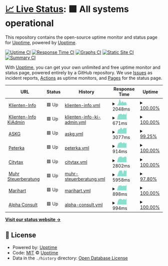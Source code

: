 # [📈 Live Status](https://demo.upptime.js.org): <!--live status--> **🟩 All systems operational**

This repository contains the open-source uptime monitor and status page for [Upptime](https://upptime.js.org), powered by [Upptime](https://github.com/upptime/upptime).

[![Uptime CI](https://github.com/ryylmzki/upptime/workflows/Uptime%20CI/badge.svg)](https://github.com/ryylmzki/upptime/actions?query=workflow%3A%22Uptime+CI%22)
[![Response Time CI](https://github.com/ryylmzki/upptime/workflows/Response%20Time%20CI/badge.svg)](https://github.com/ryylmzki/upptime/actions?query=workflow%3A%22Response+Time+CI%22)
[![Graphs CI](https://github.com/ryylmzki/upptime/workflows/Graphs%20CI/badge.svg)](https://github.com/ryylmzki/upptime/actions?query=workflow%3A%22Graphs+CI%22)
[![Static Site CI](https://github.com/ryylmzki/upptime/workflows/Static%20Site%20CI/badge.svg)](https://github.com/ryylmzki/upptime/actions?query=workflow%3A%22Static+Site+CI%22)
[![Summary CI](https://github.com/ryylmzki/upptime/workflows/Summary%20CI/badge.svg)](https://github.com/ryylmzki/upptime/actions?query=workflow%3A%22Summary+CI%22)

With [Upptime](https://upptime.js.org), you can get your own unlimited and free uptime monitor and status page, powered entirely by a GitHub repository. We use [Issues](https://github.com/upptime/upptime/issues) as incident reports, [Actions](https://github.com/ryylmzki/upptime/actions) as uptime monitors, and [Pages](https://demo.upptime.js.org) for the status page.

<!--start: status pages-->
<!-- This summary is generated by Upptime (https://github.com/upptime/upptime) -->
<!-- Do not edit this manually, your changes will be overwritten -->
<!-- prettier-ignore -->
| URL | Status | History | Response Time | Uptime |
| --- | ------ | ------- | ------------- | ------ |
| <img alt="" src="https://icons.duckduckgo.com/ip3/www.klienten-info.at.ico" height="13"> [Klienten-Info](https://www.klienten-info.at) | 🟩 Up | [klienten-info.yml](https://github.com/ryylmzki/upptime/commits/HEAD/history/klienten-info.yml) | <details><summary><img alt="Response time graph" src="./graphs/klienten-info/response-time-week.png" height="20"> 2048ms</summary><br><a href="https://ryylmzki.github.io/upptime/history/klienten-info"><img alt="Response time 3202" src="https://img.shields.io/endpoint?url=https%3A%2F%2Fraw.githubusercontent.com%2Fryylmzki%2Fupptime%2FHEAD%2Fapi%2Fklienten-info%2Fresponse-time.json"></a><br><a href="https://ryylmzki.github.io/upptime/history/klienten-info"><img alt="24-hour response time 1431" src="https://img.shields.io/endpoint?url=https%3A%2F%2Fraw.githubusercontent.com%2Fryylmzki%2Fupptime%2FHEAD%2Fapi%2Fklienten-info%2Fresponse-time-day.json"></a><br><a href="https://ryylmzki.github.io/upptime/history/klienten-info"><img alt="7-day response time 2048" src="https://img.shields.io/endpoint?url=https%3A%2F%2Fraw.githubusercontent.com%2Fryylmzki%2Fupptime%2FHEAD%2Fapi%2Fklienten-info%2Fresponse-time-week.json"></a><br><a href="https://ryylmzki.github.io/upptime/history/klienten-info"><img alt="30-day response time 2826" src="https://img.shields.io/endpoint?url=https%3A%2F%2Fraw.githubusercontent.com%2Fryylmzki%2Fupptime%2FHEAD%2Fapi%2Fklienten-info%2Fresponse-time-month.json"></a><br><a href="https://ryylmzki.github.io/upptime/history/klienten-info"><img alt="1-year response time 3202" src="https://img.shields.io/endpoint?url=https%3A%2F%2Fraw.githubusercontent.com%2Fryylmzki%2Fupptime%2FHEAD%2Fapi%2Fklienten-info%2Fresponse-time-year.json"></a></details> | <details><summary><a href="https://ryylmzki.github.io/upptime/history/klienten-info">100.00%</a></summary><a href="https://ryylmzki.github.io/upptime/history/klienten-info"><img alt="All-time uptime 100.00%" src="https://img.shields.io/endpoint?url=https%3A%2F%2Fraw.githubusercontent.com%2Fryylmzki%2Fupptime%2FHEAD%2Fapi%2Fklienten-info%2Fuptime.json"></a><br><a href="https://ryylmzki.github.io/upptime/history/klienten-info"><img alt="24-hour uptime 100.00%" src="https://img.shields.io/endpoint?url=https%3A%2F%2Fraw.githubusercontent.com%2Fryylmzki%2Fupptime%2FHEAD%2Fapi%2Fklienten-info%2Fuptime-day.json"></a><br><a href="https://ryylmzki.github.io/upptime/history/klienten-info"><img alt="7-day uptime 100.00%" src="https://img.shields.io/endpoint?url=https%3A%2F%2Fraw.githubusercontent.com%2Fryylmzki%2Fupptime%2FHEAD%2Fapi%2Fklienten-info%2Fuptime-week.json"></a><br><a href="https://ryylmzki.github.io/upptime/history/klienten-info"><img alt="30-day uptime 100.00%" src="https://img.shields.io/endpoint?url=https%3A%2F%2Fraw.githubusercontent.com%2Fryylmzki%2Fupptime%2FHEAD%2Fapi%2Fklienten-info%2Fuptime-month.json"></a><br><a href="https://ryylmzki.github.io/upptime/history/klienten-info"><img alt="1-year uptime 100.00%" src="https://img.shields.io/endpoint?url=https%3A%2F%2Fraw.githubusercontent.com%2Fryylmzki%2Fupptime%2FHEAD%2Fapi%2Fklienten-info%2Fuptime-year.json"></a></details>
| <img alt="" src="https://icons.duckduckgo.com/ip3/null.ico" height="13"> [Klienten-Info KiAdmin](https:/kiadmin.klienten-info.at) | 🟩 Up | [klienten-info-ki-admin.yml](https://github.com/ryylmzki/upptime/commits/HEAD/history/klienten-info-ki-admin.yml) | <details><summary><img alt="Response time graph" src="./graphs/klienten-info-ki-admin/response-time-week.png" height="20"> 671ms</summary><br><a href="https://ryylmzki.github.io/upptime/history/klienten-info-ki-admin"><img alt="Response time 610" src="https://img.shields.io/endpoint?url=https%3A%2F%2Fraw.githubusercontent.com%2Fryylmzki%2Fupptime%2FHEAD%2Fapi%2Fklienten-info-ki-admin%2Fresponse-time.json"></a><br><a href="https://ryylmzki.github.io/upptime/history/klienten-info-ki-admin"><img alt="24-hour response time 795" src="https://img.shields.io/endpoint?url=https%3A%2F%2Fraw.githubusercontent.com%2Fryylmzki%2Fupptime%2FHEAD%2Fapi%2Fklienten-info-ki-admin%2Fresponse-time-day.json"></a><br><a href="https://ryylmzki.github.io/upptime/history/klienten-info-ki-admin"><img alt="7-day response time 671" src="https://img.shields.io/endpoint?url=https%3A%2F%2Fraw.githubusercontent.com%2Fryylmzki%2Fupptime%2FHEAD%2Fapi%2Fklienten-info-ki-admin%2Fresponse-time-week.json"></a><br><a href="https://ryylmzki.github.io/upptime/history/klienten-info-ki-admin"><img alt="30-day response time 601" src="https://img.shields.io/endpoint?url=https%3A%2F%2Fraw.githubusercontent.com%2Fryylmzki%2Fupptime%2FHEAD%2Fapi%2Fklienten-info-ki-admin%2Fresponse-time-month.json"></a><br><a href="https://ryylmzki.github.io/upptime/history/klienten-info-ki-admin"><img alt="1-year response time 610" src="https://img.shields.io/endpoint?url=https%3A%2F%2Fraw.githubusercontent.com%2Fryylmzki%2Fupptime%2FHEAD%2Fapi%2Fklienten-info-ki-admin%2Fresponse-time-year.json"></a></details> | <details><summary><a href="https://ryylmzki.github.io/upptime/history/klienten-info-ki-admin">100.00%</a></summary><a href="https://ryylmzki.github.io/upptime/history/klienten-info-ki-admin"><img alt="All-time uptime 100.00%" src="https://img.shields.io/endpoint?url=https%3A%2F%2Fraw.githubusercontent.com%2Fryylmzki%2Fupptime%2FHEAD%2Fapi%2Fklienten-info-ki-admin%2Fuptime.json"></a><br><a href="https://ryylmzki.github.io/upptime/history/klienten-info-ki-admin"><img alt="24-hour uptime 100.00%" src="https://img.shields.io/endpoint?url=https%3A%2F%2Fraw.githubusercontent.com%2Fryylmzki%2Fupptime%2FHEAD%2Fapi%2Fklienten-info-ki-admin%2Fuptime-day.json"></a><br><a href="https://ryylmzki.github.io/upptime/history/klienten-info-ki-admin"><img alt="7-day uptime 100.00%" src="https://img.shields.io/endpoint?url=https%3A%2F%2Fraw.githubusercontent.com%2Fryylmzki%2Fupptime%2FHEAD%2Fapi%2Fklienten-info-ki-admin%2Fuptime-week.json"></a><br><a href="https://ryylmzki.github.io/upptime/history/klienten-info-ki-admin"><img alt="30-day uptime 100.00%" src="https://img.shields.io/endpoint?url=https%3A%2F%2Fraw.githubusercontent.com%2Fryylmzki%2Fupptime%2FHEAD%2Fapi%2Fklienten-info-ki-admin%2Fuptime-month.json"></a><br><a href="https://ryylmzki.github.io/upptime/history/klienten-info-ki-admin"><img alt="1-year uptime 100.00%" src="https://img.shields.io/endpoint?url=https%3A%2F%2Fraw.githubusercontent.com%2Fryylmzki%2Fupptime%2FHEAD%2Fapi%2Fklienten-info-ki-admin%2Fuptime-year.json"></a></details>
| <img alt="" src="https://icons.duckduckgo.com/ip3/www.askg.at.ico" height="13"> [ASKG](https://www.askg.at) | 🟩 Up | [askg.yml](https://github.com/ryylmzki/upptime/commits/HEAD/history/askg.yml) | <details><summary><img alt="Response time graph" src="./graphs/askg/response-time-week.png" height="20"> 3077ms</summary><br><a href="https://ryylmzki.github.io/upptime/history/askg"><img alt="Response time 3601" src="https://img.shields.io/endpoint?url=https%3A%2F%2Fraw.githubusercontent.com%2Fryylmzki%2Fupptime%2FHEAD%2Fapi%2Faskg%2Fresponse-time.json"></a><br><a href="https://ryylmzki.github.io/upptime/history/askg"><img alt="24-hour response time 2527" src="https://img.shields.io/endpoint?url=https%3A%2F%2Fraw.githubusercontent.com%2Fryylmzki%2Fupptime%2FHEAD%2Fapi%2Faskg%2Fresponse-time-day.json"></a><br><a href="https://ryylmzki.github.io/upptime/history/askg"><img alt="7-day response time 3077" src="https://img.shields.io/endpoint?url=https%3A%2F%2Fraw.githubusercontent.com%2Fryylmzki%2Fupptime%2FHEAD%2Fapi%2Faskg%2Fresponse-time-week.json"></a><br><a href="https://ryylmzki.github.io/upptime/history/askg"><img alt="30-day response time 3546" src="https://img.shields.io/endpoint?url=https%3A%2F%2Fraw.githubusercontent.com%2Fryylmzki%2Fupptime%2FHEAD%2Fapi%2Faskg%2Fresponse-time-month.json"></a><br><a href="https://ryylmzki.github.io/upptime/history/askg"><img alt="1-year response time 3601" src="https://img.shields.io/endpoint?url=https%3A%2F%2Fraw.githubusercontent.com%2Fryylmzki%2Fupptime%2FHEAD%2Fapi%2Faskg%2Fresponse-time-year.json"></a></details> | <details><summary><a href="https://ryylmzki.github.io/upptime/history/askg">99.25%</a></summary><a href="https://ryylmzki.github.io/upptime/history/askg"><img alt="All-time uptime 99.87%" src="https://img.shields.io/endpoint?url=https%3A%2F%2Fraw.githubusercontent.com%2Fryylmzki%2Fupptime%2FHEAD%2Fapi%2Faskg%2Fuptime.json"></a><br><a href="https://ryylmzki.github.io/upptime/history/askg"><img alt="24-hour uptime 94.77%" src="https://img.shields.io/endpoint?url=https%3A%2F%2Fraw.githubusercontent.com%2Fryylmzki%2Fupptime%2FHEAD%2Fapi%2Faskg%2Fuptime-day.json"></a><br><a href="https://ryylmzki.github.io/upptime/history/askg"><img alt="7-day uptime 99.25%" src="https://img.shields.io/endpoint?url=https%3A%2F%2Fraw.githubusercontent.com%2Fryylmzki%2Fupptime%2FHEAD%2Fapi%2Faskg%2Fuptime-week.json"></a><br><a href="https://ryylmzki.github.io/upptime/history/askg"><img alt="30-day uptime 99.83%" src="https://img.shields.io/endpoint?url=https%3A%2F%2Fraw.githubusercontent.com%2Fryylmzki%2Fupptime%2FHEAD%2Fapi%2Faskg%2Fuptime-month.json"></a><br><a href="https://ryylmzki.github.io/upptime/history/askg"><img alt="1-year uptime 99.87%" src="https://img.shields.io/endpoint?url=https%3A%2F%2Fraw.githubusercontent.com%2Fryylmzki%2Fupptime%2FHEAD%2Fapi%2Faskg%2Fuptime-year.json"></a></details>
| <img alt="" src="https://icons.duckduckgo.com/ip3/www.peterka.at.ico" height="13"> [Peterka](https://www.peterka.at) | 🟩 Up | [peterka.yml](https://github.com/ryylmzki/upptime/commits/HEAD/history/peterka.yml) | <details><summary><img alt="Response time graph" src="./graphs/peterka/response-time-week.png" height="20"> 914ms</summary><br><a href="https://ryylmzki.github.io/upptime/history/peterka"><img alt="Response time 932" src="https://img.shields.io/endpoint?url=https%3A%2F%2Fraw.githubusercontent.com%2Fryylmzki%2Fupptime%2FHEAD%2Fapi%2Fpeterka%2Fresponse-time.json"></a><br><a href="https://ryylmzki.github.io/upptime/history/peterka"><img alt="24-hour response time 936" src="https://img.shields.io/endpoint?url=https%3A%2F%2Fraw.githubusercontent.com%2Fryylmzki%2Fupptime%2FHEAD%2Fapi%2Fpeterka%2Fresponse-time-day.json"></a><br><a href="https://ryylmzki.github.io/upptime/history/peterka"><img alt="7-day response time 914" src="https://img.shields.io/endpoint?url=https%3A%2F%2Fraw.githubusercontent.com%2Fryylmzki%2Fupptime%2FHEAD%2Fapi%2Fpeterka%2Fresponse-time-week.json"></a><br><a href="https://ryylmzki.github.io/upptime/history/peterka"><img alt="30-day response time 908" src="https://img.shields.io/endpoint?url=https%3A%2F%2Fraw.githubusercontent.com%2Fryylmzki%2Fupptime%2FHEAD%2Fapi%2Fpeterka%2Fresponse-time-month.json"></a><br><a href="https://ryylmzki.github.io/upptime/history/peterka"><img alt="1-year response time 932" src="https://img.shields.io/endpoint?url=https%3A%2F%2Fraw.githubusercontent.com%2Fryylmzki%2Fupptime%2FHEAD%2Fapi%2Fpeterka%2Fresponse-time-year.json"></a></details> | <details><summary><a href="https://ryylmzki.github.io/upptime/history/peterka">100.00%</a></summary><a href="https://ryylmzki.github.io/upptime/history/peterka"><img alt="All-time uptime 99.94%" src="https://img.shields.io/endpoint?url=https%3A%2F%2Fraw.githubusercontent.com%2Fryylmzki%2Fupptime%2FHEAD%2Fapi%2Fpeterka%2Fuptime.json"></a><br><a href="https://ryylmzki.github.io/upptime/history/peterka"><img alt="24-hour uptime 100.00%" src="https://img.shields.io/endpoint?url=https%3A%2F%2Fraw.githubusercontent.com%2Fryylmzki%2Fupptime%2FHEAD%2Fapi%2Fpeterka%2Fuptime-day.json"></a><br><a href="https://ryylmzki.github.io/upptime/history/peterka"><img alt="7-day uptime 100.00%" src="https://img.shields.io/endpoint?url=https%3A%2F%2Fraw.githubusercontent.com%2Fryylmzki%2Fupptime%2FHEAD%2Fapi%2Fpeterka%2Fuptime-week.json"></a><br><a href="https://ryylmzki.github.io/upptime/history/peterka"><img alt="30-day uptime 100.00%" src="https://img.shields.io/endpoint?url=https%3A%2F%2Fraw.githubusercontent.com%2Fryylmzki%2Fupptime%2FHEAD%2Fapi%2Fpeterka%2Fuptime-month.json"></a><br><a href="https://ryylmzki.github.io/upptime/history/peterka"><img alt="1-year uptime 99.94%" src="https://img.shields.io/endpoint?url=https%3A%2F%2Fraw.githubusercontent.com%2Fryylmzki%2Fupptime%2FHEAD%2Fapi%2Fpeterka%2Fuptime-year.json"></a></details>
| <img alt="" src="https://icons.duckduckgo.com/ip3/www.citytax.at.ico" height="13"> [Citytax](https://www.citytax.at) | 🟩 Up | [citytax.yml](https://github.com/ryylmzki/upptime/commits/HEAD/history/citytax.yml) | <details><summary><img alt="Response time graph" src="./graphs/citytax/response-time-week.png" height="20"> 2802ms</summary><br><a href="https://ryylmzki.github.io/upptime/history/citytax"><img alt="Response time 2706" src="https://img.shields.io/endpoint?url=https%3A%2F%2Fraw.githubusercontent.com%2Fryylmzki%2Fupptime%2FHEAD%2Fapi%2Fcitytax%2Fresponse-time.json"></a><br><a href="https://ryylmzki.github.io/upptime/history/citytax"><img alt="24-hour response time 2707" src="https://img.shields.io/endpoint?url=https%3A%2F%2Fraw.githubusercontent.com%2Fryylmzki%2Fupptime%2FHEAD%2Fapi%2Fcitytax%2Fresponse-time-day.json"></a><br><a href="https://ryylmzki.github.io/upptime/history/citytax"><img alt="7-day response time 2802" src="https://img.shields.io/endpoint?url=https%3A%2F%2Fraw.githubusercontent.com%2Fryylmzki%2Fupptime%2FHEAD%2Fapi%2Fcitytax%2Fresponse-time-week.json"></a><br><a href="https://ryylmzki.github.io/upptime/history/citytax"><img alt="30-day response time 2725" src="https://img.shields.io/endpoint?url=https%3A%2F%2Fraw.githubusercontent.com%2Fryylmzki%2Fupptime%2FHEAD%2Fapi%2Fcitytax%2Fresponse-time-month.json"></a><br><a href="https://ryylmzki.github.io/upptime/history/citytax"><img alt="1-year response time 2706" src="https://img.shields.io/endpoint?url=https%3A%2F%2Fraw.githubusercontent.com%2Fryylmzki%2Fupptime%2FHEAD%2Fapi%2Fcitytax%2Fresponse-time-year.json"></a></details> | <details><summary><a href="https://ryylmzki.github.io/upptime/history/citytax">100.00%</a></summary><a href="https://ryylmzki.github.io/upptime/history/citytax"><img alt="All-time uptime 99.89%" src="https://img.shields.io/endpoint?url=https%3A%2F%2Fraw.githubusercontent.com%2Fryylmzki%2Fupptime%2FHEAD%2Fapi%2Fcitytax%2Fuptime.json"></a><br><a href="https://ryylmzki.github.io/upptime/history/citytax"><img alt="24-hour uptime 100.00%" src="https://img.shields.io/endpoint?url=https%3A%2F%2Fraw.githubusercontent.com%2Fryylmzki%2Fupptime%2FHEAD%2Fapi%2Fcitytax%2Fuptime-day.json"></a><br><a href="https://ryylmzki.github.io/upptime/history/citytax"><img alt="7-day uptime 100.00%" src="https://img.shields.io/endpoint?url=https%3A%2F%2Fraw.githubusercontent.com%2Fryylmzki%2Fupptime%2FHEAD%2Fapi%2Fcitytax%2Fuptime-week.json"></a><br><a href="https://ryylmzki.github.io/upptime/history/citytax"><img alt="30-day uptime 100.00%" src="https://img.shields.io/endpoint?url=https%3A%2F%2Fraw.githubusercontent.com%2Fryylmzki%2Fupptime%2FHEAD%2Fapi%2Fcitytax%2Fuptime-month.json"></a><br><a href="https://ryylmzki.github.io/upptime/history/citytax"><img alt="1-year uptime 99.89%" src="https://img.shields.io/endpoint?url=https%3A%2F%2Fraw.githubusercontent.com%2Fryylmzki%2Fupptime%2FHEAD%2Fapi%2Fcitytax%2Fuptime-year.json"></a></details>
| <img alt="" src="https://icons.duckduckgo.com/ip3/www.muhr-steuerberatung.at.ico" height="13"> [Muhr Steuerberatung](https://www.muhr-steuerberatung.at/) | 🟩 Up | [muhr-steuerberatung.yml](https://github.com/ryylmzki/upptime/commits/HEAD/history/muhr-steuerberatung.yml) | <details><summary><img alt="Response time graph" src="./graphs/muhr-steuerberatung/response-time-week.png" height="20"> 5958ms</summary><br><a href="https://ryylmzki.github.io/upptime/history/muhr-steuerberatung"><img alt="Response time 6157" src="https://img.shields.io/endpoint?url=https%3A%2F%2Fraw.githubusercontent.com%2Fryylmzki%2Fupptime%2FHEAD%2Fapi%2Fmuhr-steuerberatung%2Fresponse-time.json"></a><br><a href="https://ryylmzki.github.io/upptime/history/muhr-steuerberatung"><img alt="24-hour response time 5598" src="https://img.shields.io/endpoint?url=https%3A%2F%2Fraw.githubusercontent.com%2Fryylmzki%2Fupptime%2FHEAD%2Fapi%2Fmuhr-steuerberatung%2Fresponse-time-day.json"></a><br><a href="https://ryylmzki.github.io/upptime/history/muhr-steuerberatung"><img alt="7-day response time 5958" src="https://img.shields.io/endpoint?url=https%3A%2F%2Fraw.githubusercontent.com%2Fryylmzki%2Fupptime%2FHEAD%2Fapi%2Fmuhr-steuerberatung%2Fresponse-time-week.json"></a><br><a href="https://ryylmzki.github.io/upptime/history/muhr-steuerberatung"><img alt="30-day response time 6078" src="https://img.shields.io/endpoint?url=https%3A%2F%2Fraw.githubusercontent.com%2Fryylmzki%2Fupptime%2FHEAD%2Fapi%2Fmuhr-steuerberatung%2Fresponse-time-month.json"></a><br><a href="https://ryylmzki.github.io/upptime/history/muhr-steuerberatung"><img alt="1-year response time 6157" src="https://img.shields.io/endpoint?url=https%3A%2F%2Fraw.githubusercontent.com%2Fryylmzki%2Fupptime%2FHEAD%2Fapi%2Fmuhr-steuerberatung%2Fresponse-time-year.json"></a></details> | <details><summary><a href="https://ryylmzki.github.io/upptime/history/muhr-steuerberatung">97.80%</a></summary><a href="https://ryylmzki.github.io/upptime/history/muhr-steuerberatung"><img alt="All-time uptime 99.61%" src="https://img.shields.io/endpoint?url=https%3A%2F%2Fraw.githubusercontent.com%2Fryylmzki%2Fupptime%2FHEAD%2Fapi%2Fmuhr-steuerberatung%2Fuptime.json"></a><br><a href="https://ryylmzki.github.io/upptime/history/muhr-steuerberatung"><img alt="24-hour uptime 86.08%" src="https://img.shields.io/endpoint?url=https%3A%2F%2Fraw.githubusercontent.com%2Fryylmzki%2Fupptime%2FHEAD%2Fapi%2Fmuhr-steuerberatung%2Fuptime-day.json"></a><br><a href="https://ryylmzki.github.io/upptime/history/muhr-steuerberatung"><img alt="7-day uptime 97.80%" src="https://img.shields.io/endpoint?url=https%3A%2F%2Fraw.githubusercontent.com%2Fryylmzki%2Fupptime%2FHEAD%2Fapi%2Fmuhr-steuerberatung%2Fuptime-week.json"></a><br><a href="https://ryylmzki.github.io/upptime/history/muhr-steuerberatung"><img alt="30-day uptime 99.49%" src="https://img.shields.io/endpoint?url=https%3A%2F%2Fraw.githubusercontent.com%2Fryylmzki%2Fupptime%2FHEAD%2Fapi%2Fmuhr-steuerberatung%2Fuptime-month.json"></a><br><a href="https://ryylmzki.github.io/upptime/history/muhr-steuerberatung"><img alt="1-year uptime 99.61%" src="https://img.shields.io/endpoint?url=https%3A%2F%2Fraw.githubusercontent.com%2Fryylmzki%2Fupptime%2FHEAD%2Fapi%2Fmuhr-steuerberatung%2Fuptime-year.json"></a></details>
| <img alt="" src="https://icons.duckduckgo.com/ip3/www.marihart.at.ico" height="13"> [Marihart](https://www.marihart.at) | 🟩 Up | [marihart.yml](https://github.com/ryylmzki/upptime/commits/HEAD/history/marihart.yml) | <details><summary><img alt="Response time graph" src="./graphs/marihart/response-time-week.png" height="20"> 898ms</summary><br><a href="https://ryylmzki.github.io/upptime/history/marihart"><img alt="Response time 1001" src="https://img.shields.io/endpoint?url=https%3A%2F%2Fraw.githubusercontent.com%2Fryylmzki%2Fupptime%2FHEAD%2Fapi%2Fmarihart%2Fresponse-time.json"></a><br><a href="https://ryylmzki.github.io/upptime/history/marihart"><img alt="24-hour response time 1049" src="https://img.shields.io/endpoint?url=https%3A%2F%2Fraw.githubusercontent.com%2Fryylmzki%2Fupptime%2FHEAD%2Fapi%2Fmarihart%2Fresponse-time-day.json"></a><br><a href="https://ryylmzki.github.io/upptime/history/marihart"><img alt="7-day response time 898" src="https://img.shields.io/endpoint?url=https%3A%2F%2Fraw.githubusercontent.com%2Fryylmzki%2Fupptime%2FHEAD%2Fapi%2Fmarihart%2Fresponse-time-week.json"></a><br><a href="https://ryylmzki.github.io/upptime/history/marihart"><img alt="30-day response time 994" src="https://img.shields.io/endpoint?url=https%3A%2F%2Fraw.githubusercontent.com%2Fryylmzki%2Fupptime%2FHEAD%2Fapi%2Fmarihart%2Fresponse-time-month.json"></a><br><a href="https://ryylmzki.github.io/upptime/history/marihart"><img alt="1-year response time 1001" src="https://img.shields.io/endpoint?url=https%3A%2F%2Fraw.githubusercontent.com%2Fryylmzki%2Fupptime%2FHEAD%2Fapi%2Fmarihart%2Fresponse-time-year.json"></a></details> | <details><summary><a href="https://ryylmzki.github.io/upptime/history/marihart">100.00%</a></summary><a href="https://ryylmzki.github.io/upptime/history/marihart"><img alt="All-time uptime 100.00%" src="https://img.shields.io/endpoint?url=https%3A%2F%2Fraw.githubusercontent.com%2Fryylmzki%2Fupptime%2FHEAD%2Fapi%2Fmarihart%2Fuptime.json"></a><br><a href="https://ryylmzki.github.io/upptime/history/marihart"><img alt="24-hour uptime 100.00%" src="https://img.shields.io/endpoint?url=https%3A%2F%2Fraw.githubusercontent.com%2Fryylmzki%2Fupptime%2FHEAD%2Fapi%2Fmarihart%2Fuptime-day.json"></a><br><a href="https://ryylmzki.github.io/upptime/history/marihart"><img alt="7-day uptime 100.00%" src="https://img.shields.io/endpoint?url=https%3A%2F%2Fraw.githubusercontent.com%2Fryylmzki%2Fupptime%2FHEAD%2Fapi%2Fmarihart%2Fuptime-week.json"></a><br><a href="https://ryylmzki.github.io/upptime/history/marihart"><img alt="30-day uptime 100.00%" src="https://img.shields.io/endpoint?url=https%3A%2F%2Fraw.githubusercontent.com%2Fryylmzki%2Fupptime%2FHEAD%2Fapi%2Fmarihart%2Fuptime-month.json"></a><br><a href="https://ryylmzki.github.io/upptime/history/marihart"><img alt="1-year uptime 100.00%" src="https://img.shields.io/endpoint?url=https%3A%2F%2Fraw.githubusercontent.com%2Fryylmzki%2Fupptime%2FHEAD%2Fapi%2Fmarihart%2Fuptime-year.json"></a></details>
| <img alt="" src="https://icons.duckduckgo.com/ip3/www.alpha-consult.at.ico" height="13"> [Alpha Consult](https://www.alpha-consult.at) | 🟩 Up | [alpha-consult.yml](https://github.com/ryylmzki/upptime/commits/HEAD/history/alpha-consult.yml) | <details><summary><img alt="Response time graph" src="./graphs/alpha-consult/response-time-week.png" height="20"> 994ms</summary><br><a href="https://ryylmzki.github.io/upptime/history/alpha-consult"><img alt="Response time 1018" src="https://img.shields.io/endpoint?url=https%3A%2F%2Fraw.githubusercontent.com%2Fryylmzki%2Fupptime%2FHEAD%2Fapi%2Falpha-consult%2Fresponse-time.json"></a><br><a href="https://ryylmzki.github.io/upptime/history/alpha-consult"><img alt="24-hour response time 1182" src="https://img.shields.io/endpoint?url=https%3A%2F%2Fraw.githubusercontent.com%2Fryylmzki%2Fupptime%2FHEAD%2Fapi%2Falpha-consult%2Fresponse-time-day.json"></a><br><a href="https://ryylmzki.github.io/upptime/history/alpha-consult"><img alt="7-day response time 994" src="https://img.shields.io/endpoint?url=https%3A%2F%2Fraw.githubusercontent.com%2Fryylmzki%2Fupptime%2FHEAD%2Fapi%2Falpha-consult%2Fresponse-time-week.json"></a><br><a href="https://ryylmzki.github.io/upptime/history/alpha-consult"><img alt="30-day response time 974" src="https://img.shields.io/endpoint?url=https%3A%2F%2Fraw.githubusercontent.com%2Fryylmzki%2Fupptime%2FHEAD%2Fapi%2Falpha-consult%2Fresponse-time-month.json"></a><br><a href="https://ryylmzki.github.io/upptime/history/alpha-consult"><img alt="1-year response time 1018" src="https://img.shields.io/endpoint?url=https%3A%2F%2Fraw.githubusercontent.com%2Fryylmzki%2Fupptime%2FHEAD%2Fapi%2Falpha-consult%2Fresponse-time-year.json"></a></details> | <details><summary><a href="https://ryylmzki.github.io/upptime/history/alpha-consult">100.00%</a></summary><a href="https://ryylmzki.github.io/upptime/history/alpha-consult"><img alt="All-time uptime 100.00%" src="https://img.shields.io/endpoint?url=https%3A%2F%2Fraw.githubusercontent.com%2Fryylmzki%2Fupptime%2FHEAD%2Fapi%2Falpha-consult%2Fuptime.json"></a><br><a href="https://ryylmzki.github.io/upptime/history/alpha-consult"><img alt="24-hour uptime 100.00%" src="https://img.shields.io/endpoint?url=https%3A%2F%2Fraw.githubusercontent.com%2Fryylmzki%2Fupptime%2FHEAD%2Fapi%2Falpha-consult%2Fuptime-day.json"></a><br><a href="https://ryylmzki.github.io/upptime/history/alpha-consult"><img alt="7-day uptime 100.00%" src="https://img.shields.io/endpoint?url=https%3A%2F%2Fraw.githubusercontent.com%2Fryylmzki%2Fupptime%2FHEAD%2Fapi%2Falpha-consult%2Fuptime-week.json"></a><br><a href="https://ryylmzki.github.io/upptime/history/alpha-consult"><img alt="30-day uptime 100.00%" src="https://img.shields.io/endpoint?url=https%3A%2F%2Fraw.githubusercontent.com%2Fryylmzki%2Fupptime%2FHEAD%2Fapi%2Falpha-consult%2Fuptime-month.json"></a><br><a href="https://ryylmzki.github.io/upptime/history/alpha-consult"><img alt="1-year uptime 100.00%" src="https://img.shields.io/endpoint?url=https%3A%2F%2Fraw.githubusercontent.com%2Fryylmzki%2Fupptime%2FHEAD%2Fapi%2Falpha-consult%2Fuptime-year.json"></a></details>

<!--end: status pages-->

[**Visit our status website →**](https://demo.upptime.js.org)

## 📄 License

- Powered by: [Upptime](https://github.com/upptime/upptime)
- Code: [MIT](./LICENSE) © [Upptime](https://upptime.js.org)
- Data in the `./history` directory: [Open Database License](https://opendatacommons.org/licenses/odbl/1-0/)
